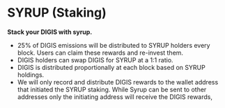 # SYRUP \(Staking\)

**Stack your DIGIS with syrup.**

* 25% of DIGIS emissions will be distributed to SYRUP holders every block. Users can claim these rewards and re-invest them.
* DIGIS holders can swap DIGIS for SYRUP at a 1:1 ratio.
* DIGIS is distributed proportionally at each block based on SYRUP holdings.
* We will only record and distribute DIGIS rewards to the wallet address that initiated the SYRUP staking. While Syrup can be sent to other addresses only the initiating address will receive the DIGIS rewards,

